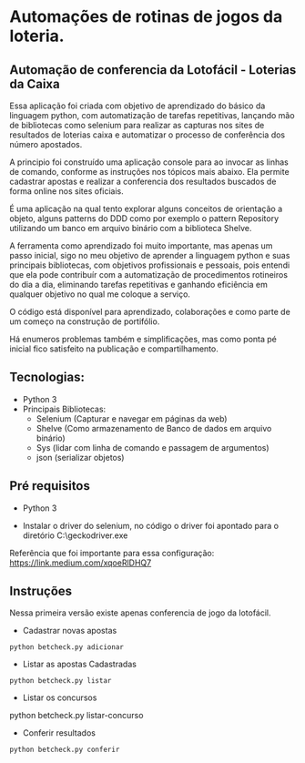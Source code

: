 # Automações de rotinas de jogos da loteria.

## Automação de conferencia da Lotofácil - Loterias da Caixa

Essa aplicação foi criada com objetivo de aprendizado do básico da linguagem python, com automatização de tarefas repetitivas, lançando mão de bibliotecas como selenium para realizar as capturas nos sites de resultados de loterias caixa e automatizar o processo de conferência dos número apostados.

A principio foi construído uma aplicação console para ao invocar as linhas de comando, conforme as instruções nos tópicos mais abaixo. Ela permite cadastrar apostas e realizar a conferencia dos resultados buscados de forma online nos sites oficiais.

É uma aplicação na qual tento explorar alguns conceitos de orientação a objeto, alguns patterns do DDD como por exemplo o pattern Repository utilizando um banco em arquivo binário com a biblioteca Shelve.

A ferramenta como aprendizado foi muito importante, mas apenas um passo inicial, sigo no meu objetivo de aprender a linguagem python e suas principais bibliotecas, com objetivos profissionais e pessoais, pois entendi que ela pode contribuír com a automatização de procedimentos rotineiros do dia a dia, eliminando tarefas repetitivas e ganhando eficiência em qualquer objetivo no qual me coloque a serviço.

O código está disponível para aprendizado, colaborações e como parte de um começo na construção de portifólio.

Há enumeros problemas também e simplificações, mas como ponta pé inicial fico satisfeito na publicação e compartilhamento.

## Tecnologias:

- Python 3
- Principais Bibliotecas:
    - Selenium (Capturar e navegar em páginas da web)
    - Shelve (Como armazenamento de Banco de dados em arquivo binário)
    - Sys (lidar com linha de comando e passagem de argumentos)
    - json (serializar objetos)
    

## Pré requisitos

- Python 3

- Instalar o driver do selenium, no código o driver foi apontado para o diretório C:\\geckodriver.exe

Referência que foi importante para essa configuração:
https://link.medium.com/xqoeRlDHQ7 


## Instruções

Nessa primeira versão existe apenas conferencia de jogo da lotofácil.

- Cadastrar novas apostas 

```
python betcheck.py adicionar
```

- Listar as apostas Cadastradas

```
python betcheck.py listar
```

- Listar os concursos

python betcheck.py listar-concurso

- Conferir resultados 

``` 
python betcheck.py conferir
```